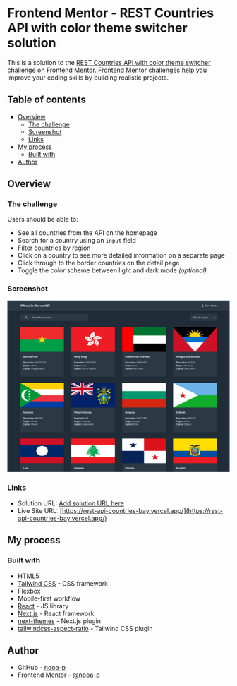 # Frontend Mentor - REST Countries API with color theme switcher solution

This is a solution to the [REST Countries API with color theme switcher challenge on Frontend Mentor](https://www.frontendmentor.io/challenges/rest-countries-api-with-color-theme-switcher-5cacc469fec04111f7b848ca). Frontend Mentor challenges help you improve your coding skills by building realistic projects. 

## Table of contents

- [Overview](#overview)
  - [The challenge](#the-challenge)
  - [Screenshot](#screenshot)
  - [Links](#links)
- [My process](#my-process)
  - [Built with](#built-with)
- [Author](#author)

## Overview

### The challenge

Users should be able to:

- See all countries from the API on the homepage
- Search for a country using an `input` field
- Filter countries by region
- Click on a country to see more detailed information on a separate page
- Click through to the border countries on the detail page
- Toggle the color scheme between light and dark mode *(optional)*

### Screenshot

![](./screenshot.jpg)

### Links

- Solution URL: [Add solution URL here](https://your-solution-url.com)
- Live Site URL: [https://rest-api-countries-bay.vercel.app/](https://rest-api-countries-bay.vercel.app/)

## My process

### Built with

- HTML5
- [Tailwind CSS](https://tailwindcss.com/) - CSS framework
- Flexbox
- Mobile-first workflow
- [React](https://reactjs.org/) - JS library
- [Next.js](https://nextjs.org/) - React framework
- [next-themes](https://github.com/pacocoursey/next-themes) - Next.js plugin
- [tailwindcss-aspect-ratio](https://github.com/tailwindlabs/tailwindcss-aspect-ratio) - Tailwind CSS plugin

## Author

- GitHub - [nooa-p](https://github.com/nooa-p)
- Frontend Mentor - [@nooa-p](https://www.frontendmentor.io/profile/nooa-p)

